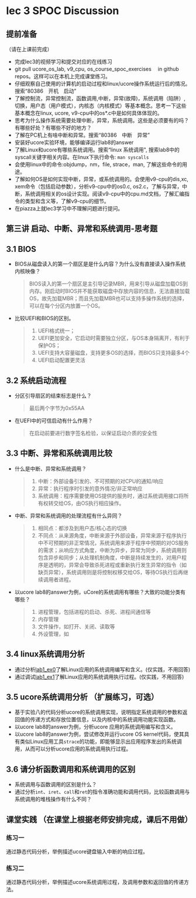# lec 3 SPOC Discussion

## **提前准备**
（请在上课前完成）


 - 完成lec3的视频学习和提交对应的在线练习
 - git pull ucore_os_lab, v9_cpu, os_course_spoc_exercises  　in github repos。这样可以在本机上完成课堂练习。
 - 仔细观察自己使用的计算机的启动过程和linux/ucore操作系统运行后的情况。搜索“80386　开机　启动”
 - 了解控制流，异常控制流，函数调用,中断，异常(故障)，系统调用（陷阱）,切换，用户态（用户模式），内核态（内核模式）等基本概念。思考一下这些基本概念在linux, ucore, v9-cpu中的os*.c中是如何具体体现的。
 - 思考为什么操作系统需要处理中断，异常，系统调用。这些是必须要有的吗？有哪些好处？有哪些不好的地方？
 - 了解在PC机上有啥中断和异常。搜索“80386　中断　异常”
 - 安装好ucore实验环境，能够编译运行lab8的answer
 - 了解Linux和ucore有哪些系统调用。搜索“linux 系统调用", 搜索lab8中的syscall关键字相关内容。在linux下执行命令: ```man syscalls```
 - 会使用linux中的命令:objdump，nm，file, strace，man, 了解这些命令的用途。
 - 了解如何OS是如何实现中断，异常，或系统调用的。会使用v9-cpu的dis,xc, xem命令（包括启动参数），分析v9-cpu中的os0.c, os2.c，了解与异常，中断，系统调用相关的os设计实现。阅读v9-cpu中的cpu.md文档，了解汇编指令的类型和含义等，了解v9-cpu的细节。
 - 在piazza上就lec3学习中不理解问题进行提问。

## 第三讲 启动、中断、异常和系统调用-思考题

## 3.1 BIOS
-  BIOS从磁盘读入的第一个扇区是是什么内容？为什么没有直接读入操作系统内核映像？

    > BIOS读入的第一个扇区是主引导记录MBR，用来引导从磁盘加载OS到内存。刚启动时BIOS并不能获取磁盘中存放内容的信息，无法直接加载OS，故先加载MBR；而且先加载MBR也可以支持多操作系统的选择，可以在每个分区内放置一个OS。

- 比较UEFI和BIOS的区别。

    > 1. UEFI格式统一；
    > 2. UEFI更加安全，它启动时需要独立分区，与OS本身隔离开，有利于保护OS；
    > 3. UEFI支持大容量磁盘，支持更多OS的选择，而BIOS只支持最多4个
    > 4. UEFI启动配置更灵活

## 3.2 系统启动流程

- 分区引导扇区的结束标志是什么？

    > 最后两个字节为0x55AA

- 在UEFI中的可信启动有什么作用？

    > 在启动前要进行数字签名检验，以保证启动介质的安全性

## 3.3 中断、异常和系统调用比较

- 什么是中断、异常和系统调用？

    > 1. 中断：外部设备引发的、不可预期的对CPU的通知/响应
    > 2. 异常：执行程序时引发的意外情况/非正常响应
    > 3. 系统调用：程序需要使用OS提供的服务时，通过系统调用接口将所有权转交给OS，由OS执行相应操作。

- 中断、异常和系统调用的处理流程有什么异同？
    
    > 1. 相同点：都涉及到用户态/核心态的切换
    > 2. 不同点：从来源角度，中断来源于外部设备，异常来源于程序执行中不可预期的非正常情况，系统调用来源于程序中预期的对OS服务的需求；从响应方式角度，中断为异步，异常为同步，系统调用则包含异步和同步；从处理机制角度，中断是持续发生的，对用户程序是透明的，异常会导致杀死进程或重新执行发生异常的指令（如缺页异常），系统调用则是将控制权移交给OS，等待OS执行后再继续调用者进程。

- 以ucore lab8的answer为例，uCore的系统调用有哪些？大致的功能分类有哪些？

    > 1. 进程管理，包括进程的启动、杀死、进程间通信等
    > 2. 内存管理
    > 3. 文件操作，如打开、关闭、读取等
    > 4. 外设管理，如

## 3.4 linux系统调用分析
-  通过分析[lab1_ex0](https://github.com/chyyuu/ucore_lab/blob/master/related_info/lab1/lab1-ex0.md)了解Linux应用的系统调用编写和含义。(仅实践，不用回答)
- 通过调试[lab1_ex1](https://github.com/chyyuu/ucore_lab/blob/master/related_info/lab1/lab1-ex1.md)了解Linux应用的系统调用执行过程。(仅实践，不用回答)


## 3.5 ucore系统调用分析 （扩展练习，可选）
-  基于实验八的代码分析ucore的系统调用实现，说明指定系统调用的参数和返回值的传递方式和存放位置信息，以及内核中的系统调用功能实现函数。
- 以ucore lab8的answer为例，分析ucore 应用的系统调用编写和含义。
- 以ucore lab8的answer为例，尝试修改并运行ucore OS kernel代码，使其具有类似Linux应用工具`strace`的功能，即能够显示出应用程序发出的系统调用，从而可以分析ucore应用的系统调用执行过程。

 
## 3.6 请分析函数调用和系统调用的区别
- 系统调用与函数调用的区别是什么？
- 通过分析`int`、`iret`、`call`和`ret`的指令准确功能和调用代码，比较函数调用与系统调用的堆栈操作有什么不同？


## 课堂实践 （在课堂上根据老师安排完成，课后不用做）
### 练习一
通过静态代码分析，举例描述ucore键盘输入中断的响应过程。

### 练习二
通过静态代码分析，举例描述ucore系统调用过程，及调用参数和返回值的传递方法。
